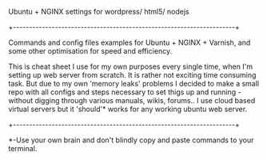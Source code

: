 
Ubuntu + NGINX settings for wordpress/ html5/ nodejs

+---------------------------------------------------------------------+

Commands and config files examples for Ubuntu + NGINX + Varnish, and some other optimisation for speed and efficiency.

This is cheat sheet I use for my own purposes every single time, when I'm setting up web server from scratch. It is rather not exciting time consuming task. But due to my own 'memory leaks' problems I decided to make a small repo with all configs and steps necessary to set thigs up and running - without digging through various manuals, wikis, forums.. I use cloud based virtual servers but it 'should'* works for any working ubuntu web server.

+---------------------------------------------------------------------+

*-Use your own brain and don't blindly copy and paste commands to your terminal.

